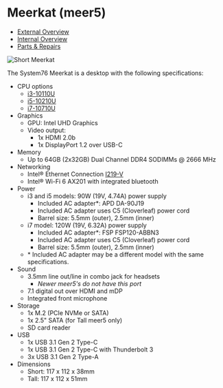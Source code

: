 # Meerkat (meer5)

- [External Overview](./external-overview.md)
- [Internal Overview](./internal-overview.md)
- [Parts & Repairs](./repairs.md)

![Short Meerkat](./img/meer5-short.png)

The System76 Meerkat is a desktop with the following specifications:

- CPU options
    - [i3-10110U](https://ark.intel.com/content/www/us/en/ark/products/196451/intel-core-i3-10110u-processor-4m-cache-up-to-4-10-ghz.html)
    - [i5-10210U](https://ark.intel.com/content/www/us/en/ark/products/195436/intel-core-i5-10210u-processor-6m-cache-up-to-4-20-ghz.html)
    - [i7-10710U](https://ark.intel.com/content/www/us/en/ark/products/196448/intel-core-i7-10710u-processor-12m-cache-up-to-4-70-ghz.html)
- Graphics
    - GPU: Intel UHD Graphics
    - Video output:
        - 1x HDMI 2.0b
        - 1x DisplayPort 1.2 over USB-C
- Memory
    - Up to 64GB (2x32GB) Dual Channel DDR4 SODIMMs @ 2666 MHz
- Networking
    - Intel® Ethernet Connection [I219-V](https://ark.intel.com/content/www/us/en/ark/products/82186/intel-ethernet-connection-i219v.html)
    - Intel® Wi-Fi 6 AX201 with integrated bluetooth
- Power
    - i3 and i5 models: 90W (19V, 4.74A) power supply
        - Included AC adapter*: APD DA-90J19
        - Included AC adapter uses C5 (Cloverleaf) power cord
        - Barrel size: 5.5mm (outer), 2.5mm (inner)
    - i7 model: 120W (19V, 6.32A) power supply
        - Included AC adapter*: FSP FSP120-ABBN3
        - Included AC adapter uses C5 (Cloverleaf) power cord
        - Barrel size: 5.5mm (outer), 2.5mm (inner)
    - \* Included AC adapter may be a different model with the same specifications.
- Sound
    - 3.5mm line out/line in combo jack for headsets
      - *Newer meer5's do not have this port*
    - 7.1 digital out over HDMI and mDP
    - Integrated front microphone
- Storage
    - 1x M.2 (PCIe NVMe or SATA)
    - 1x 2.5" SATA (for Tall meer5 only)
    - SD card reader
- USB
    - 1x USB 3.1 Gen 2 Type-C
    - 1x USB 3.1 Gen 2 Type-C with Thunderbolt 3
    - 3x USB 3.1 Gen 2 Type-A
- Dimensions
    - Short: 117 x 112 x 38mm
    - Tall:  117 x 112 x 51mm
